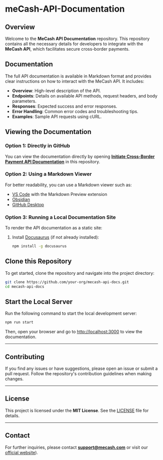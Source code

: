# meCash-API-Documentation  

## Overview  
Welcome to the **MeCash API Documentation** repository. This repository contains all the necessary details for developers to integrate with the **MeCash API**, which facilitates secure cross-border payments.  

## Documentation  
The full API documentation is available in Markdown format and provides clear instructions on how to interact with the MeCash API. It includes:  
- **Overview**: High-level description of the API.  
- **Endpoints**: Details on available API methods, request headers, and body parameters.  
- **Responses**: Expected success and error responses.  
- **Error Handling**: Common error codes and troubleshooting tips.  
- **Examples**: Sample API requests using cURL.  

## Viewing the Documentation  
### Option 1: Directly in GitHub  
You can view the documentation directly by opening [**Initiate Cross-Border Payment API Documentation**](./Initiate-Cross-Border-Payment-API-Doumentation.md) in this repository.  

### Option 2: Using a Markdown Viewer  
For better readability, you can use a Markdown viewer such as:  
- [VS Code](https://code.visualstudio.com/) with the Markdown Preview extension  
- [Obsidian](https://obsidian.md/)  
- [GitHub Desktop](https://desktop.github.com/)  

### Option 3: Running a Local Documentation Site  
To render the API documentation as a static site:  
1. Install [Docusaurus](https://docusaurus.io/) (if not already installed):  
   ```sh
   npm install -g docusaurus
   ```

## Clone this Repository  

To get started, clone the repository and navigate into the project directory:  

```sh
git clone https://github.com/your-org/mecash-api-docs.git
cd mecash-api-docs
```

## Start the Local Server  

Run the following command to start the local development server:  

```sh
npm run start
```

Then, open your browser and go to [http://localhost:3000](http://localhost:3000) to view the documentation.

---

## Contributing  

If you find any issues or have suggestions, please open an issue or submit a pull request. Follow the repository's contribution guidelines when making changes.  

---

## License  

This project is licensed under the **MIT License**. See the [LICENSE](./LICENSE) file for details.  

---

## Contact  

For further inquiries, please contact **[support@mecash.com](mailto:support@mecash.com)** or visit our [official website](https://www.me-cash.com)).  
